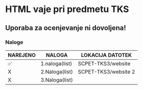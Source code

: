 # HTML vaje pri predmetu TKS
## **Uporaba za ocenjevanje ni dovoljena!**

### Naloge
NAREJENO|NALOGA|LOKACIJA DATOTEK
---------|-------|--------------|
✅| 1.naloga(list) | SCPET-TKS3/website
X | 2.Naloga(list) | SCPET-TKS3/website 2
X | 3.Naloga(list) | 
